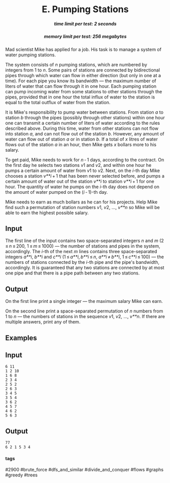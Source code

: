 <h1 style='text-align: center;'> E. Pumping Stations</h1>

<h5 style='text-align: center;'>time limit per test: 2 seconds</h5>
<h5 style='text-align: center;'>memory limit per test: 256 megabytes</h5>

Mad scientist Mike has applied for a job. His task is to manage a system of water pumping stations.

The system consists of *n* pumping stations, which are numbered by integers from 1 to *n*. Some pairs of stations are connected by bidirectional pipes through which water can flow in either direction (but only in one at a time). For each pipe you know its bandwidth — the maximum number of liters of water that can flow through it in one hour. Each pumping station can pump incoming water from some stations to other stations through the pipes, provided that in one hour the total influx of water to the station is equal to the total outflux of water from the station.

It is Mike's responsibility to pump water between stations. From station *a* to station *b* through the pipes (possibly through other stations) within one hour one can transmit a certain number of liters of water according to the rules described above. During this time, water from other stations can not flow into station *a*, and can not flow out of the station *b*. However, any amount of water can flow out of station *a* or in station *b*. If a total of *x* litres of water flows out of the station *a* in an hour, then Mike gets *x* bollars more to his salary.

To get paid, Mike needs to work for *n* - 1 days, according to the contract. On the first day he selects two stations *v*1 and *v*2, and within one hour he pumps a certain amount of water from *v*1 to *v*2. Next, on the *i*-th day Mike chooses a station *v**i* + 1 that has been never selected before, and pumps a certain amount of water out of the station *v**i* to station *v**i* + 1 for one hour. The quantity of water he pumps on the *i*-th day does not depend on the amount of water pumped on the (*i* - 1)-th day.

Mike needs to earn as much bollars as he can for his projects. Help Mike find such a permutation of station numbers *v*1, *v*2, ..., *v**n* so Mike will be able to earn the highest possible salary.

## Input

The first line of the input contains two space-separated integers *n* and *m* (2 ≤ *n* ≤ 200, 1 ≤ *m* ≤ 1000) — the number of stations and pipes in the system, accordingly. The *i*-th of the next *m* lines contains three space-separated integers *a**i*, *b**i* and *c**i* (1 ≤ *a**i*, *b**i* ≤ *n*, *a**i* ≠ *b**i*, 1 ≤ *c**i* ≤ 100) — the numbers of stations connected by the *i*-th pipe and the pipe's bandwidth, accordingly. It is guaranteed that any two stations are connected by at most one pipe and that there is a pipe path between any two stations.

## Output

On the first line print a single integer — the maximum salary Mike can earn.

On the second line print a space-separated permutation of *n* numbers from 1 to *n* — the numbers of stations in the sequence *v*1, *v*2, ..., *v**n*. If there are multiple answers, print any of them.

## Examples

## Input


```
6 11  
1 2 10  
1 6 8  
2 3 4  
2 5 2  
2 6 3  
3 4 5  
3 5 4  
3 6 2  
4 5 7  
4 6 2  
5 6 3  

```
## Output


```
77  
6 2 1 5 3 4   

```


#### tags 

#2900 #brute_force #dfs_and_similar #divide_and_conquer #flows #graphs #greedy #trees 
